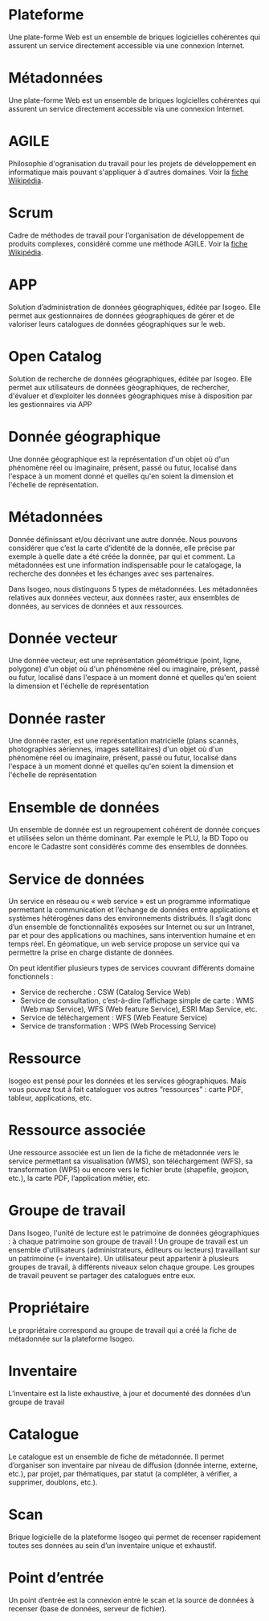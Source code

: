 # Plateforme
Une plate-forme Web est un ensemble de briques logicielles cohérentes qui assurent un service directement accessible via une connexion Internet.

# Métadonnées
Une plate-forme Web est un ensemble de briques logicielles cohérentes qui assurent un service directement accessible via une connexion Internet.

# AGILE
Philosophie d'ogranisation du travail pour les projets de développement en informatique mais pouvant s'appliquer à d'autres domaines. Voir la [fiche Wikipédia](http://fr.wikipedia.org/wiki/M%C3%A9thode_agile).

# Scrum
Cadre de méthodes de travail pour l'organisation de développement de produits complexes, considéré comme une méthode AGILE. Voir la [fiche Wikipédia](http://fr.wikipedia.org/wiki/Scrum_%28m%C3%A9thode%29).

# APP
Solution d’administration de données géographiques, éditée par Isogeo. Elle permet aux gestionnaires de données géographiques de gérer et de valoriser leurs catalogues de données géographiques sur le web.

# Open Catalog
Solution de recherche de données géographiques, éditée par Isogeo. Elle permet aux utilisateurs de données géographiques, de rechercher, d'évaluer et d’exploiter les données géographiques mise à disposition par les gestionnaires via APP

# Donnée géographique
Une donnée géographique est la représentation d'un objet où d'un phénomène réel ou imaginaire, présent, passé ou futur, localisé dans l'espace à un moment donné et quelles qu'en soient la dimension et l'échelle de représentation.

# Métadonnées
Donnée définissant et/ou décrivant une autre donnée. Nous pouvons considérer que c’est la carte d’identité de la donnée, elle précise par exemple à quelle date a été créée la donnée, par qui et comment. La métadonnées est une information indispensable pour le catalogage, la recherche des données et les échanges avec ses partenaires.

Dans Isogeo, nous distinguons 5 types de métadonnées. Les métadonnées relatives aux données vecteur, aux données raster, aux ensembles de données, au services de données et aux ressources. 

# Donnée vecteur
Une donnée vecteur, est une représentation géométrique (point, ligne, polygone) d'un objet où d'un phénomène réel ou imaginaire, présent, passé ou futur, localisé dans l'espace à un moment donné et quelles qu'en soient la dimension et l'échelle de représentation

# Donnée raster
Une donnée raster, est une représentation matricielle (plans scannés, photographies aériennes, images satellitaires) d'un objet où d'un phénomène réel ou imaginaire, présent, passé ou futur, localisé dans l'espace à un moment donné et quelles qu'en soient la dimension et l'échelle de représentation

# Ensemble de données
Un ensemble de donnée est un regroupement cohérent de donnée conçues et utilisées selon un théme dominant. Par exemple le PLU, la BD Topo ou encore le Cadastre sont considérés comme des ensembles de données. 

# Service de données
Un service en réseau ou « web service » est un programme informatique permettant la communication et l’échange de données entre applications et systèmes hétérogènes dans des environnements distribués. Il s’agit donc d’un ensemble de fonctionnalités exposées sur Internet ou sur un Intranet, par et pour des applications ou machines, sans intervention humaine et en temps réel. En géomatique, un web service propose un service qui va permettre la prise en charge distante de données.

On peut identifier plusieurs types de services couvrant différents domaine fonctionnels : 
* Service de recherche : CSW (Catalog Service Web)
* Service de consultation, c’est-à-dire l’affichage simple de carte : WMS (Web map Service), WFS (Web feature Service), ESRI Map Service, etc.
* Service de téléchargement : WFS (Web Feature Service)
* Service de transformation : WPS (Web Processing Service)

# Ressource
Isogeo est pensé pour les données et les services géographiques. Mais vous pouvez tout à fait cataloguer vos autres “ressources” : carte PDF, tableur, applications, etc.

# Ressource associée
Une ressource associée est un lien de la fiche de métadonnée vers le service permettant sa visualisation (WMS), son téléchargement (WFS), sa transformation (WPS) ou encore vers le fichier brute (shapefile, geojson, etc.), la carte PDF, l’application métier, etc.

# Groupe de travail
Dans Isogeo, l'unité de lecture est le patrimoine de données géographiques : à chaque patrimoine son groupe de travail ! Un groupe de travail est un ensemble d'utilisateurs (administrateurs, éditeurs ou lecteurs) travaillant sur un patrimoine (= inventaire). Un utilisateur peut appartenir à plusieurs groupes de travail, à différents niveaux selon chaque groupe. Les groupes de travail peuvent se partager des catalogues entre eux.

# Propriétaire
Le propriétaire correspond au groupe de travail qui a créé la fiche de métadonnée sur la plateforme Isogeo.

# Inventaire
L’inventaire est la liste exhaustive, à jour et documenté des données d’un groupe de travail

# Catalogue
Le catalogue est un ensemble de fiche de métadonnée. Il permet d’organiser son inventaire par niveau de diffusion (donnée interne, externe, etc.), par projet, par thématiques, par statut (a compléter, à vérifier, a supprimer, doublons, etc.).

# Scan
Brique logicielle de la plateforme Isogeo qui permet de recenser rapidement toutes ses données au sein d’un inventaire unique et exhaustif.

# Point d’entrée
Un point d’entrée est la connexion entre le scan et la source de données à recenser (base de données, serveur de fichier).
